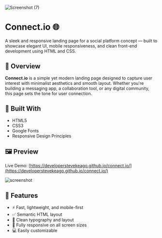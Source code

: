 ![Screenshot (7)](https://github.com/user-attachments/assets/5dacaa19-3a99-4bef-aba2-c652f703fc30)
# Connect.io 🌐

A sleek and responsive landing page for a social platform concept — built to showcase elegant UI, mobile responsiveness, and clean front-end development using HTML and CSS.

## 🚀 Overview

**Connect.io** is a simple yet modern landing page designed to capture user interest with minimalist aesthetics and smooth layout. Whether you're building a messaging app, a collaboration tool, or any digital community, this page sets the tone for user connection.

## 🔧 Built With

- HTML5
- CSS3
- Google Fonts
- Responsive Design Principles

## 🖼️ Preview

Live Demo: [https://developerstevekeago.github.io/connect.io/](https://developerstevekeago.github.io/connect.io/)

![screenshot](https://developerstevekeago.github.io/connect.io/screenshot.png) <!-- Optional: upload an actual screenshot and replace path -->

## 📁 Features

- ⚡ Fast, lightweight, and mobile-first
- ✅ Semantic HTML layout
- 🎨 Clean typography and layout
- 📱 Fully responsive on all screen sizes
- 💻 Easily customizable



